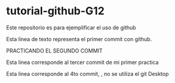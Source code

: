 # tutorial-github-G12
Este repositorio es para ejemplificar el uso de github

Esta linea de texto representa el primer commit con github.

PRACTICANDO EL SEGUNDO COMMIT

Esta linea corresponde al tercer commit de mi primer practica

Esta linea corresponde al 4to commit, , no se utiliza el git Desktop

